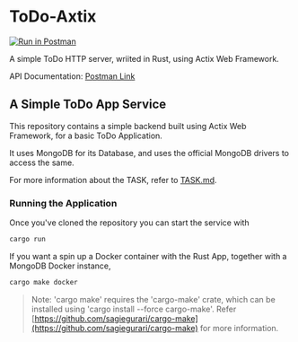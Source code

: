# ToDo-Axtix

[![Run in Postman](https://run.pstmn.io/button.svg)](https://god.gw.postman.com/run-collection/10378707-f5013945-08ac-4bba-928e-5e118c871391?action=collection%2Ffork&collection-url=entityId%3D10378707-f5013945-08ac-4bba-928e-5e118c871391%26entityType%3Dcollection%26workspaceId%3Dc350175f-1637-4627-bad9-a3d86ea574a8#?env%5BDefault%5D=W3sia2V5IjoiQkFTRV9VUkwiLCJ2YWx1ZSI6Imh0dHA6Ly9sb2NhbGhvc3Q6NDAwMCIsImVuYWJsZWQiOnRydWUsInR5cGUiOiJkZWZhdWx0Iiwic2Vzc2lvblZhbHVlIjoiaHR0cDovL2xvY2FsaG9zdDo0MDAwIiwic2Vzc2lvbkluZGV4IjowfSx7ImtleSI6IlJFTU9URV9VUkwiLCJ2YWx1ZSI6Imh0dHBzOi8vdG9kby1ub2RlLWludGVsLmhlcm9rdWFwcC5jb20iLCJlbmFibGVkIjp0cnVlLCJ0eXBlIjoiZGVmYXVsdCIsInNlc3Npb25WYWx1ZSI6Imh0dHBzOi8vdG9kby1ub2RlLWludGVsLmhlcm9rdWFwcC5jb20iLCJzZXNzaW9uSW5kZXgiOjF9XQ==)

A simple ToDo HTTP server, wriited in Rust, using Actix Web Framework.

API Documentation: [Postman Link](https://documenter.getpostman.com/view/10378707/UzJPMatX)

## A Simple ToDo App Service

This repository contains a simple backend built using Actix Web Framework, for a
basic ToDo Application.

It uses MongoDB for its Database, and uses the official MongoDB drivers to access the same.

For more information about the TASK, refer to [TASK.md](TASK.md).

### Running the Application

Once you've cloned the repository you can start the service with
```bash
cargo run
```

If you want a spin up a Docker container with the Rust App, together with a MongoDB Docker instance, 
```bash
cargo make docker
```
> Note: 'cargo make' requires the 'cargo-make' crate, which can be installed using 
'cargo install --force cargo-make'. Refer [https://github.com/sagiegurari/cargo-make](https://github.com/sagiegurari/cargo-make) for more information.
